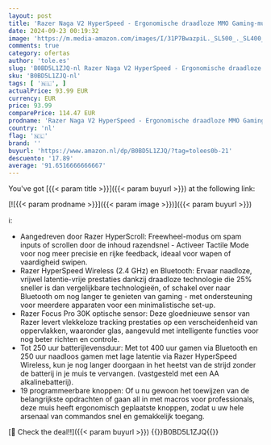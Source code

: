 ```yaml
---
layout: post
title: 'Razer Naga V2 HyperSpeed - Ergonomische draadloze MMO Gaming-muis  19 programmeerbare knoppen  draadloos 2 4 GHz  Bluetooth  tot 250 uur  Focus Pro 30K optische sensor  Zwart'
date: 2024-09-23 00:19:32
image: 'https://m.media-amazon.com/images/I/31P7BwazpiL._SL500_._SL400_.jpg'
comments: true
category: ofertas
author: 'tole.es'
slug: 'B0BD5L1ZJQ-nl Razer Naga V2 HyperSpeed - Ergonomische draadloze MMO...'
sku: 'B0BD5L1ZJQ-nl'
tags: [ '🇳🇱', ]
actualPrice: 93.99 EUR
currency: EUR
price: 93.99
comparePrice: 114.47 EUR
prodname: 'Razer Naga V2 HyperSpeed - Ergonomische draadloze MMO Gaming-muis  19 programmeerbare knoppen  draadloos 2 4 GHz  Bluetooth  tot 250 uur  Focus Pro 30K optische sensor  Zwart'
country: 'nl'
flag: '🇳🇱'
brand: ''
buyurl: 'https://www.amazon.nl/dp/B0BD5L1ZJQ/?tag=tolees0b-21'
descuento: '17.89'
average: '91.6516666666667'
---
```


You've got [{{< param title >}}]({{< param buyurl >}}) at the following link:

[![{{< param prodname >}}]({{< param image >}})]({{< param buyurl >}})

ℹ️:

- Aangedreven door Razer HyperScroll: Freewheel-modus om spam inputs of scrollen door de inhoud razendsnel - Activeer Tactile Mode voor nog meer precisie en rijke feedback, ideaal voor wapen of vaardigheid swipen.
- Razer HyperSpeed Wireless (2.4 GHz) en Bluetooth: Ervaar naadloze, vrijwel latentie-vrije prestaties dankzij draadloze technologie die 25% sneller is dan vergelijkbare technologieën, of schakel over naar Bluetooth om nog langer te genieten van gaming - met ondersteuning voor meerdere apparaten voor een minimalistische set-up.
- Razer Focus Pro 30K optische sensor: Deze gloednieuwe sensor van Razer levert vlekkeloze tracking prestaties op een verscheidenheid van oppervlakken, waaronder glas, aangevuld met intelligente functies voor nog beter richten en controle.
- Tot 250 uur batterijlevensduur: Met tot 400 uur gamen via Bluetooth en 250 uur naadloos gamen met lage latentie via Razer HyperSpeed Wireless, kun je nog langer doorgaan in het heetst van de strijd zonder de batterij in je muis te vervangen. (vastgesteld met een AA alkalinebatterij).
- 19 programmeerbare knoppen: Of u nu gewoon het toewijzen van de belangrijkste opdrachten of gaan all in met macros voor professionals, deze muis heeft ergonomisch geplaatste knoppen, zodat u uw hele arsenaal van commandos snel en gemakkelijk toegang.

[🛒 Check the deal!!]({{< param buyurl >}})
{{<world>}}B0BD5L1ZJQ{{</world>}}
